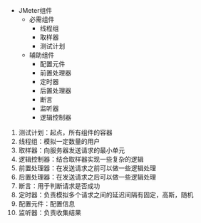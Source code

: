 -   JMeter组件
    -   必需组件
        -   线程组
        -   取样器
        -   测试计划
    -   辅助组件
        -   配置元件
        -   前置处理器
        -   定时器
        -   后置处理器
        -   断言
        -   监听器
        -   逻辑控制器

1.  测试计划：起点，所有组件的容器
2.  线程组：模拟一定数量的用户
3.  取样器：向服务器发送请求的最小单元
4.  逻辑控制器：结合取样器实现一些复杂的逻辑
5.  前置处理器：在发送请求之前可以做一些逻辑处理
6.  后置处理器：在发送请求之后可以做一些逻辑处理
7.  断言：用于判断请求是否成功
8.  定时器：负责模拟多个请求之间的延迟间隔有固定，高斯，随机
9.  配置元件：配置信息
10.  监听器：负责收集结果